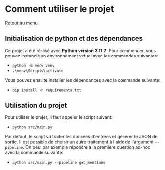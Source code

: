 # Comment utiliser le projet

[Retour au menu](./00_menu.md)

## Initialisation de python et des dépendances

Ce projet a été réalisé avec **Python version 3.11.7**. Pour commencer, vous pouvez instancié un environnement virtuel avec les commandes suivantes:

- `python -m venv venv  `
- `.\venv\Scripts\activate`

Vous pouvez ensuite installer les dépendances avec la commande suivante:

- `pip install -r requirements.txt`

## Utilisation du projet

Pour utiliser le projet, il faut appeler le script suivant:

- `python src/main.py`

Par défaut, le script va traiter les données d'entrées et générer le JSON de sortie. Il est possible de choisir un autre traitement à l'aide de l'argument `--pipeline`. On peut par exemple répondre à la première question ad-hoc avec la commande suivante:

- `python src/main.py --pipeline get_mentions`
